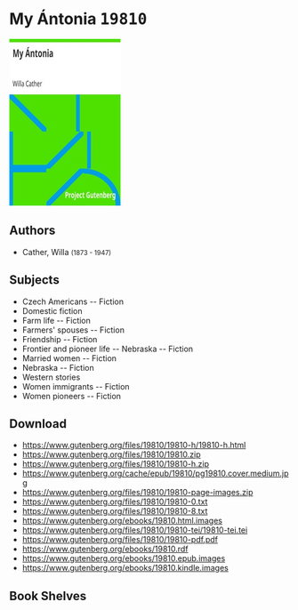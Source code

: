 # My Ántonia <kbd>19810</kbd>

![](./cover.medium.jpg "")

## Authors


 - Cather, Willa <small>(1873 - 1947)</small>

## Subjects


 - Czech Americans -- Fiction
 - Domestic fiction
 - Farm life -- Fiction
 - Farmers' spouses -- Fiction
 - Friendship -- Fiction
 - Frontier and pioneer life -- Nebraska -- Fiction
 - Married women -- Fiction
 - Nebraska -- Fiction
 - Western stories
 - Women immigrants -- Fiction
 - Women pioneers -- Fiction

## Download


 - https://www.gutenberg.org/files/19810/19810-h/19810-h.html
 - https://www.gutenberg.org/files/19810/19810.zip
 - https://www.gutenberg.org/files/19810/19810-h.zip
 - https://www.gutenberg.org/cache/epub/19810/pg19810.cover.medium.jpg
 - https://www.gutenberg.org/files/19810/19810-page-images.zip
 - https://www.gutenberg.org/files/19810/19810-0.txt
 - https://www.gutenberg.org/files/19810/19810-8.txt
 - https://www.gutenberg.org/ebooks/19810.html.images
 - https://www.gutenberg.org/files/19810/19810-tei/19810-tei.tei
 - https://www.gutenberg.org/files/19810/19810-pdf.pdf
 - https://www.gutenberg.org/ebooks/19810.rdf
 - https://www.gutenberg.org/ebooks/19810.epub.images
 - https://www.gutenberg.org/ebooks/19810.kindle.images

## Book Shelves


